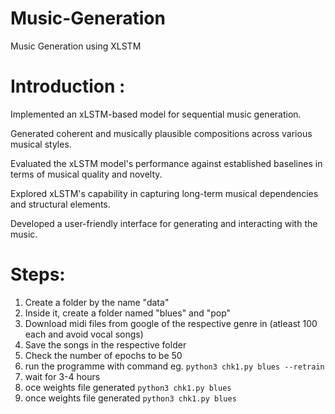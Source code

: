 # Music-Generation
Music Generation using XLSTM

# Introduction :

Implemented an xLSTM-based model for sequential music generation. 

Generated coherent and musically plausible compositions across various musical styles. 

Evaluated the xLSTM model's performance against established baselines in terms of musical quality and novelty. 

Explored xLSTM's capability in capturing long-term musical dependencies and structural elements. 

Developed a user-friendly interface for generating and interacting with the music.



# Steps:

1. Create a folder by the name "data"
2. Inside it, create a folder named "blues" and "pop"
3. Download midi files from google of the respective genre in (atleast 100 each and avoid vocal songs)
4. Save the songs in the respective folder
5. Check the number of epochs to be 50
6. run the programme with command eg. `python3 chk1.py blues --retrain`
7. wait for 3-4 hours
8. oce weights file generated `python3 chk1.py blues`
8. once weights file generated `python3 chk1.py blues`
